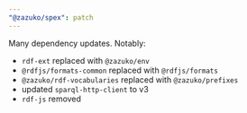 ```yaml
---
"@zazuko/spex": patch
---
```


Many dependency updates. Notably:

- `rdf-ext` replaced with `@zazuko/env`
- `@rdfjs/formats-common` replaced with `@rdfjs/formats`
- `@zazuko/rdf-vocabularies` replaced with `@zazuko/prefixes`
- updated `sparql-http-client` to v3
- `rdf-js` removed
